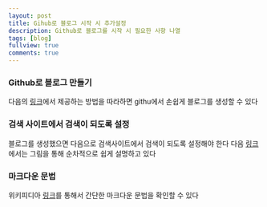 ```yaml
---
layout: post
title: Gihub로 블로그 시작 시 추가설정 
description: Github로 블로그를 시작 시 필요한 사항 나열
tags: [blog]
fullview: true
comments: true
---
```


### Github로 블로그 만들기 
다음의 [링크](http://thdev.net/653)에서 제공하는 방법을 따라하면 githu에서 손쉽게 블로그를 생성할 수 있다


### 검색 사이트에서 검색이 되도록 설정
블로그를 생성했으면 다음으로 검색사이트에서 검색이 되도록 설정해야 한다 
다음 [링크](http://jinyongjeong.github.io/2017/01/13/blog_make_searched/)에서는 그림을 통해 순차적으로 쉽게 설명하고 있다 

### 마크다운 문법
위키피디아 [링크](https://ko.wikipedia.org/wiki/%EB%A7%88%ED%81%AC%EB%8B%A4%EC%9A%B4)를 통해서 간단한 마크다운 문법을 확인할 수 있다  

